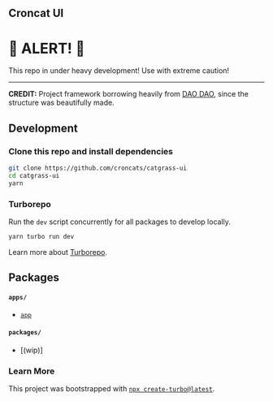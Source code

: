 ## Croncat UI

# 🚨 ALERT! 🚨

This repo in under heavy development! Use with extreme caution!

---

**CREDIT:** Project framework borrowing heavily from [DAO DAO](https://github.com/DA0-DA0), since the structure was beautifully made.

## Development

### Clone this repo and install dependencies

```bash
git clone https://github.com/croncats/catgrass-ui
cd catgrass-ui
yarn
```

### Turborepo

Run the `dev` script concurrently for all packages to develop locally.

```bash
yarn turbo run dev
```

Learn more about [Turborepo](https://turborepo.org/docs).

## Packages

#### `apps/`

- [`app`](./apps/README.md)

#### `packages/`

- [(wip)]

### Learn More

This project was bootstrapped with [`npx create-turbo@latest`](https://turborepo.org/docs/getting-started).
